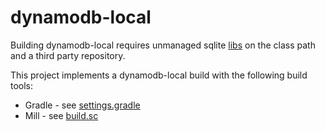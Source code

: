 # dynamodb-local

Building dynamodb-local requires unmanaged sqlite [libs](dynamodb-local/lib) on the class path and a third party repository.

This project implements a dynamodb-local build with the following build tools:
* Gradle - see [settings.gradle](settings.gradle)
* Mill - see [build.sc](build.sc)